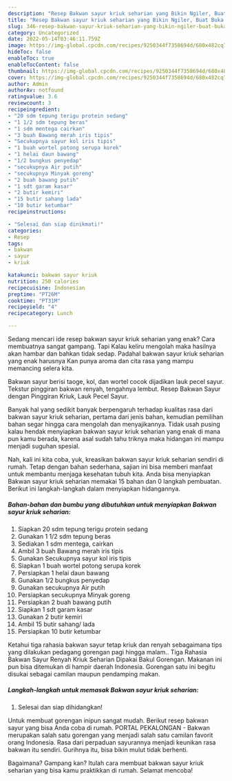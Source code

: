 ```yaml
---
description: "Resep Bakwan sayur kriuk seharian yang Bikin Ngiler, Buat Buka Puasa Enak"
title: "Resep Bakwan sayur kriuk seharian yang Bikin Ngiler, Buat Buka Puasa Enak"
slug: 346-resep-bakwan-sayur-kriuk-seharian-yang-bikin-ngiler-buat-buka-puasa-enak
category: Uncategorized
date: 2022-05-14T03:46:11.759Z
image: https://img-global.cpcdn.com/recipes/9250344f7358694d/680x482cq70/bakwan-sayur-kriuk-seharian-foto-resep-utama.jpg
hideToc: false
enableToc: true
enableTocContent: false
thumbnail: https://img-global.cpcdn.com/recipes/9250344f7358694d/680x482cq70/bakwan-sayur-kriuk-seharian-foto-resep-utama.jpg
cover: https://img-global.cpcdn.com/recipes/9250344f7358694d/680x482cq70/bakwan-sayur-kriuk-seharian-foto-resep-utama.jpg
author: Admin
authorAv: notfound
ratingvalue: 3.6
reviewcount: 3
recipeingredient:
- "20 sdm tepung terigu protein sedang"
- "1 1/2 sdm tepung beras"
- "1 sdm mentega cairkan"
- "3 buah Bawang merah iris tipis"
- "Secukupnya sayur kol iris tipis"
- "1 buah wortel potong serupa korek"
- "1 helai daun bawang"
- "1/2 bungkus penyedap"
- "secukupnya Air putih"
- "secukupnya Minyak goreng"
- "2 buah bawang putih"
- "1 sdt garam kasar"
- "2 butir kemiri"
- "15 butir sahang lada"
- "10 butir ketumbar"
recipeinstructions:

- "Selesai dan siap dinikmati!"
categories:
- Resep
tags:
- bakwan
- sayur
- kriuk

katakunci: bakwan sayur kriuk 
nutrition: 250 calories
recipecuisine: Indonesian
preptime: "PT26M"
cooktime: "PT31M"
recipeyield: "4"
recipecategory: Lunch

---
```



Sedang mencari ide resep bakwan sayur kriuk seharian yang enak? Cara membuatnya sangat gampang. Tapi Kalau keliru mengolah maka hasilnya akan hambar dan bahkan tidak sedap. Padahal bakwan sayur kriuk seharian yang enak harusnya Kan punya aroma dan cita rasa yang mampu memancing selera kita.


Bakwan sayur berisi taoge, kol, dan wortel cocok dijadikan lauk pecel sayur. Tekstur pinggiran bakwan renyah, tengahnya lembut. Resep Bakwan Sayur dengan Pinggiran Kriuk, Lauk Pecel Sayur.

Banyak hal yang sedikit banyak berpengaruh terhadap kualitas rasa dari bakwan sayur kriuk seharian, pertama dari jenis bahan, kemudian pemilihan bahan segar hingga cara mengolah dan menyajikannya. Tidak usah pusing kalau hendak menyiapkan bakwan sayur kriuk seharian yang enak di mana pun kamu berada, karena asal sudah tahu triknya maka hidangan ini mampu menjadi suguhan spesial.


Nah, kali ini kita coba, yuk, kreasikan bakwan sayur kriuk seharian sendiri di rumah. Tetap dengan bahan sederhana, sajian ini bisa memberi manfaat untuk membantu menjaga kesehatan tubuh kita. Anda bisa menyiapkan Bakwan sayur kriuk seharian memakai 15 bahan dan 0 langkah pembuatan. Berikut ini langkah-langkah dalam menyiapkan hidangannya.

<!--inarticleads1-->

##### Bahan-bahan dan bumbu yang dibutuhkan untuk menyiapkan Bakwan sayur kriuk seharian:

1. Siapkan 20 sdm tepung terigu protein sedang
1. Gunakan 1 1/2 sdm tepung beras
1. Sediakan 1 sdm mentega, cairkan
1. Ambil 3 buah Bawang merah iris tipis
1. Gunakan Secukupnya sayur kol iris tipis
1. Siapkan 1 buah wortel potong serupa korek
1. Persiapkan 1 helai daun bawang
1. Gunakan 1/2 bungkus penyedap
1. Gunakan secukupnya Air putih
1. Persiapkan secukupnya Minyak goreng
1. Persiapkan 2 buah bawang putih
1. Siapkan 1 sdt garam kasar
1. Gunakan 2 butir kemiri
1. Ambil 15 butir sahang/ lada
1. Persiapkan 10 butir ketumbar


Ketahui tiga rahasia bakwan sayur tetap kriuk dan renyah sebagaimana tips yang dilakukan pedagang gorengan pagi hingga malam.. Tiga Rahasia Bakwan Sayur Renyah Kriuk Seharian Dipakai Bakul Gorengan. Makanan ini pun bisa ditemukan di hampir daerah Indonesia. Gorengan satu ini begitu disukai sebagai camilan maupun pendamping makan. 

<!--inarticleads2-->

##### Langkah-langkah untuk memasak Bakwan sayur kriuk seharian:


1. Selesai dan siap dihidangkan!

Untuk membuat gorengan inipun sangat mudah. Berikut resep bakwan sayur yang bisa Anda coba di rumah. PORTAL PEKALONGAN - Bakwan merupakan salah satu gorengan yang menjadi salah satu camilan favorit orang Indonesia. Rasa dari perpaduan sayurannya menjadi keunikan rasa bakwan itu sendiri. Gurihnya itu, bisa bikin mulut tidak berhenti. 

Bagaimana? Gampang kan? Itulah cara membuat bakwan sayur kriuk seharian yang bisa kamu praktikkan di rumah. Selamat mencoba!
